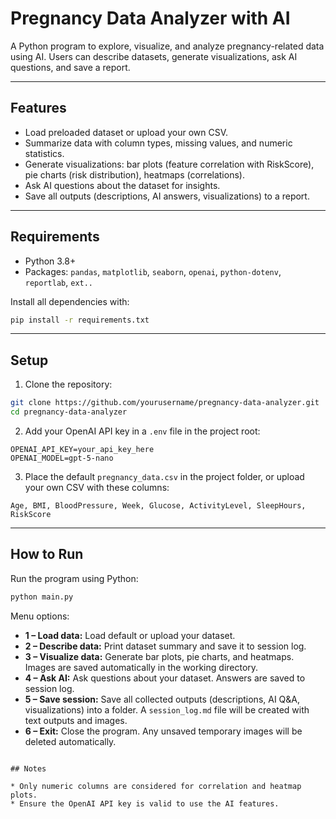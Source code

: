 
# Pregnancy Data Analyzer with AI

A Python program to explore, visualize, and analyze pregnancy-related data using AI. Users can describe datasets, generate visualizations, ask AI questions, and save a report.

---

## Features

* Load preloaded dataset or upload your own CSV.
* Summarize data with column types, missing values, and numeric statistics.
* Generate visualizations: bar plots (feature correlation with RiskScore), pie charts (risk distribution), heatmaps (correlations).
* Ask AI questions about the dataset for insights.
* Save all outputs (descriptions, AI answers, visualizations) to a report.

---

## Requirements

* Python 3.8+
* Packages: `pandas`, `matplotlib`, `seaborn`, `openai`, `python-dotenv`, `reportlab`, `ext..`

Install all dependencies with:

```bash
pip install -r requirements.txt
```

---

## Setup

1. Clone the repository:

```bash
git clone https://github.com/yourusername/pregnancy-data-analyzer.git
cd pregnancy-data-analyzer
```

2. Add your OpenAI API key in a `.env` file in the project root:

```
OPENAI_API_KEY=your_api_key_here
OPENAI_MODEL=gpt-5-nano
```

3. Place the default `pregnancy_data.csv` in the project folder, or upload your own CSV with these columns:

```
Age, BMI, BloodPressure, Week, Glucose, ActivityLevel, SleepHours, RiskScore
```

---

## How to Run

Run the program using Python:

```bash
python main.py
````

Menu options:

* **1 – Load data:** Load default or upload your dataset.
* **2 – Describe data:** Print dataset summary and save it to session log.
* **3 – Visualize data:** Generate bar plots, pie charts, and heatmaps. Images are saved automatically in the working directory.
* **4 – Ask AI:** Ask questions about your dataset. Answers are saved to session log.
* **5 – Save session:** Save all collected outputs (descriptions, AI Q\&A, visualizations) into a folder. A `session_log.md` file will be created with text outputs and images.
* **6 – Exit:** Close the program. Any unsaved temporary images will be deleted automatically.

```

## Notes

* Only numeric columns are considered for correlation and heatmap plots.
* Ensure the OpenAI API key is valid to use the AI features.
